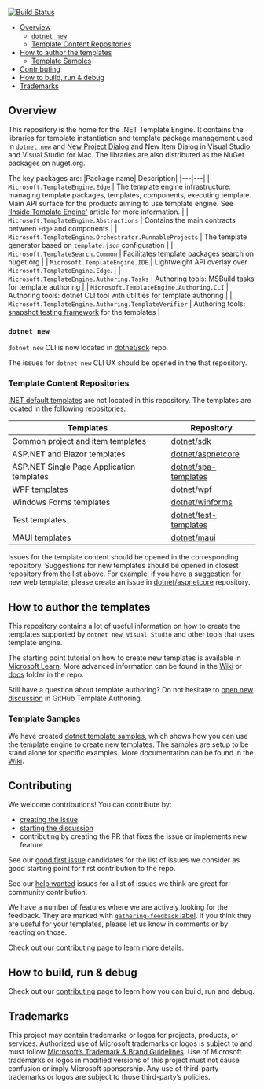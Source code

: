 [![Build Status](https://dev.azure.com/dnceng-public/public/_apis/build/status/dotnet/templating/templating-ci?branchName=main)](https://dev.azure.com/dnceng-public/public/_build/latest?definitionId=24&branchName=main) 

* [Overview](#overview)
    * [`dotnet new`](#dotnet-new)
    * [Template Content Repositories](#template-content-repositories)
* [How to author the templates](#how-to-author-the-templates)
    * [Template Samples](#template-samples)
* [Contributing](#contributing)
* [How to build, run & debug](#how-to-build-run--debug)
* [Trademarks](#trademarks)

## Overview

This repository is the home for the .NET Template Engine. It contains the libraries for template instantiation  and template package management used in [`dotnet new`](https://learn.microsoft.com/en-us/dotnet/core/tools/dotnet-new) and [New Project Dialog](https://learn.microsoft.com/en-us/visualstudio/ide/create-new-project?view=vs-2022) and New Item Dialog in Visual Studio and Visual Studio for Mac. The libraries are also distributed as the NuGet packages on nuget.org.

The key packages are:
|Package name| Description|
|---|---|
| `Microsoft.TemplateEngine.Edge` | The template engine infrastructure:  managing template packages, templates, components, executing template. Main API surface for the products aiming to use template engine. See ['Inside Template Engine'](docs/api/Inside-the-Template-Engine.md) article for more information. |
| `Microsoft.TemplateEngine.Abstractions` | Contains the main contracts between `Edge` and components |
| `Microsoft.TemplateEngine.Orchestrator.RunnableProjects` | The template generator based on `template.json` configuration |
| `Microsoft.TemplateSearch.Common` | Facilitates template packages search on nuget.org |
| `Microsoft.TemplateEngine.IDE` | Lightweight API overlay over `Microsoft.TemplateEngine.Edge`. |
| `Microsoft.TemplateEngine.Authoring.Tasks` | Authoring tools: MSBuild tasks for template authoring |
| `Microsoft.TemplateEngine.Authoring.CLI` | Authoring tools: dotnet CLI tool with utilities for template authoring |
| `Microsoft.TemplateEngine.Authoring.TemplateVerifier` | Authoring tools: [snapshot testing framework](docs/authoring-tools/Templates-Testing-Tooling.md) for the templates |

### `dotnet new`

`dotnet new` CLI is now located in [dotnet/sdk](https://github.com/dotnet/sdk/tree/main/src/Cli/Microsoft.TemplateEngine.Cli) repo.

The issues for `dotnet new` CLI UX should be opened in the that repository.

### Template Content Repositories

[.NET default templates](https://docs.microsoft.com/en-us/dotnet/core/tools/dotnet-new-sdk-templates) are not located in this repository.
The templates are located in the following repositories:

| Templates | Repository |
|---|---|
|Common project and item templates|[dotnet/sdk](https://github.com/dotnet/sdk)|
|ASP.NET and Blazor templates|[dotnet/aspnetcore](https://github.com/dotnet/aspnetcore)|
|ASP.NET Single Page Application templates| [dotnet/spa-templates](https://github.com/dotnet/spa-templates)|
|WPF templates|[dotnet/wpf](https://github.com/dotnet/wpf)|
|Windows Forms templates|[dotnet/winforms](https://github.com/dotnet/winforms)|
|Test templates|[dotnet/test-templates](https://github.com/dotnet/test-templates)|
|MAUI templates|[dotnet/maui](https://github.com/dotnet/maui)|

Issues for the template content should be opened in the corresponding repository. 
Suggestions for new templates should be opened in closest repository from the list above.  For example, if you have a suggestion for new web template, please create an issue in [dotnet/aspnetcore](https://github.com/dotnet/aspnetcore) repository.

## How to author the templates

This repository contains a lot of useful information on how to create the templates supported by `dotnet new`, `Visual Studio` and other tools that uses template engine. 

The starting point tutorial on how to create new templates is available in [Microsoft Learn](https://learn.microsoft.com/en-us/dotnet/core/tutorials/cli-templates-create-project-template).
More advanced information can be found in the [Wiki](https://github.com/dotnet/templating/wiki) or [docs](https://github.com/dotnet/templating/tree/main/docs) folder in the repo.

Still have a question about template authoring? Do not hesitate to [open new discussion](https://github.com/dotnet/templating/discussions) in GitHub Template Authoring.

### Template Samples

We have created [dotnet template samples](https://github.com/dotnet/templating/tree/main/dotnet-template-samples), which shows how you can use the template engine to create new templates. The samples are setup to be stand alone for specific examples. 
More documentation can be found in the [Wiki](https://github.com/dotnet/templating/wiki).

## Contributing

We welcome contributions! You can contribute by:
- [creating the issue](https://github.com/dotnet/templating/issues/new/choose) 
- [starting the discussion](https://github.com/dotnet/templating/discussions)
- contributing by creating the PR that fixes the issue or implements new feature

See our [good first issue](https://github.com/dotnet/templating/contribute) candidates for the list of issues we consider as good starting point for first contribution to the repo.

See our [help wanted](https://github.com/dotnet/templating/issues?q=is%3Aopen+is%3Aissue+label%3Ahelp-wanted) issues for a list of issues we think are great for community contribution.

We have a number of features where we are actively looking for the feedback. They are marked with [`gathering-feedback` label](https://github.com/dotnet/templating/issues?q=is%3Aissue+is%3Aopen+label%3Agathering-feedback). 
If you think they are useful for your templates, please let us know in comments or by reacting on those.

Check out our [contributing](CONTRIBUTING.md) page to learn more details.

## How to build, run & debug

Check out our [contributing](CONTRIBUTING.md#working-with-the-repo) page to learn how you can build, run and debug.

## Trademarks
This project may contain trademarks or logos for projects, products, or services. Authorized use of Microsoft trademarks or logos is subject to and must follow [Microsoft’s Trademark & Brand Guidelines](https://www.microsoft.com/en-us/legal/intellectualproperty/trademarks). Use of Microsoft trademarks or logos in modified versions of this project must not cause confusion or imply Microsoft sponsorship. Any use of third-party trademarks or logos are subject to those third-party’s policies.
